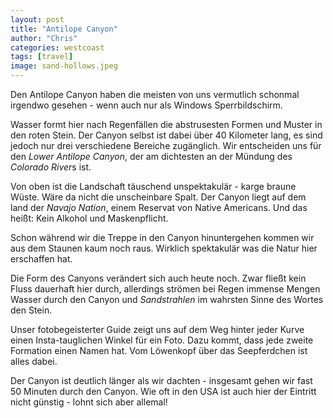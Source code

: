 ```yaml
---
layout: post
title: "Antilope Canyon"
author: "Chris"
categories: westcoast
tags: [travel]
image: sand-hollows.jpeg
---
```

Den Antilope Canyon haben die meisten von uns vermutlich schonmal irgendwo gesehen - wenn auch nur als Windows Sperrbildschirm.

Wasser formt hier nach Regenfällen die abstrusesten Formen und Muster in den roten Stein. Der Canyon selbst ist dabei über 40 Kilometer lang, es sind jedoch nur drei verschiedene Bereiche zugänglich. Wir entscheiden uns für den *Lower Antilope Canyon*, der am dichtesten an der Mündung des *Colorado River*s ist.

Von oben ist die Landschaft täuschend unspektakulär - karge braune Wüste. Wäre da nicht die unscheinbare Spalt. Der Canyon liegt auf dem land der *Navajo Nation*, einem Reservat von Native Americans. Und das heißt: Kein Alkohol und Maskenpflicht.

Schon während wir die Treppe in den Canyon hinuntergehen kommen wir aus dem Staunen kaum noch raus. Wirklich spektakulär was die Natur hier erschaffen hat. 

Die Form des Canyons verändert sich auch heute noch. Zwar fließt kein Fluss dauerhaft hier durch, allerdings strömen bei Regen immense Mengen Wasser durch den Canyon und *Sandstrahlen* im wahrsten Sinne des Wortes den Stein.

Unser fotobegeisterter Guide zeigt uns auf dem Weg hinter jeder Kurve einen Insta-tauglichen Winkel für ein Foto. Dazu kommt, dass jede zweite Formation einen Namen hat. Vom Löwenkopf über das Seepferdchen ist alles dabei.

Der Canyon ist deutlich länger als wir dachten - insgesamt gehen wir fast 50 Minuten durch den Canyon. Wie oft in den USA ist auch hier der Eintritt nicht günstig - lohnt sich aber allemal!
